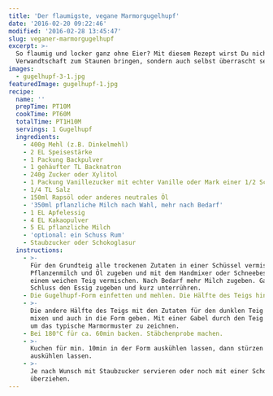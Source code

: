 ```yaml
---
title: 'Der flaumigste, vegane Marmorgugelhupf'
date: '2016-02-20 09:22:46'
modified: '2016-02-28 13:45:47'
slug: veganer-marmorgugelhupf
excerpt: >-
  So flaumig und locker ganz ohne Eier? Mit diesem Rezept wirst Du nicht nur die
  Verwandtschaft zum Staunen bringen, sondern auch selbst überrascht sein!
images:
  - gugelhupf-3-1.jpg
featuredImage: gugelhupf-1.jpg
recipe:
  name: ''
  prepTime: PT10M
  cookTime: PT60M
  totalTime: PT1H10M
  servings: 1 Gugelhupf
  ingredients:
    - 400g Mehl (z.B. Dinkelmehl)
    - 2 EL Speisestärke
    - 1 Packung Backpulver
    - 1 gehäufter TL Backnatron
    - 240g Zucker oder Xylitol
    - 1 Packung Vanillezucker mit echter Vanille oder Mark einer 1/2 Schote
    - 1/4 TL Salz
    - 150ml Rapsöl oder anderes neutrales Öl
    - '350ml pflanzliche Milch nach Wahl, mehr nach Bedarf'
    - 1 EL Apfelessig
    - 4 EL Kakaopulver
    - 5 EL pflanzliche Milch
    - 'optional: ein Schuss Rum'
    - Staubzucker oder Schokoglasur
  instructions:
    - >-
      Für den Grundteig alle trockenen Zutaten in einer Schüssel vermischen.
      Pflanzenmilch und Öl zugeben und mit dem Handmixer oder Schneebesen zu
      einem weichen Teig vermischen. Nach Bedarf mehr Milch zugeben. Ganz zum
      Schluss den Essig zugeben und kurz unterrühren.
    - Die Gugelhupf-Form einfetten und mehlen. Die Hälfte des Teigs hineingeben.
    - >-
      Die andere Hälfte des Teigs mit den Zutaten für den dunklen Teig noch mal
      mixen und auch in die Form geben. Mit einer Gabel durch den Teig fahren,
      um das typische Marmormuster zu zeichnen.
    - Bei 180°C für ca. 60min backen. Stäbchenprobe machen.
    - >-
      Kuchen für min. 10min in der Form auskühlen lassen, dann stürzen und ganz
      auskühlen lassen.
    - >-
      Je nach Wunsch mit Staubzucker servieren oder noch mit einer Schokoglasur
      überziehen.
---
```


<!-- Image removed (no copyright): gugelhupf-3-1-640x424.jpg -->
